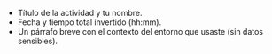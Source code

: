 * Título de la actividad y tu nombre.
* Fecha y tiempo total invertido (hh:mm).
* Un párrafo breve con el contexto del entorno que usaste (sin datos sensibles).